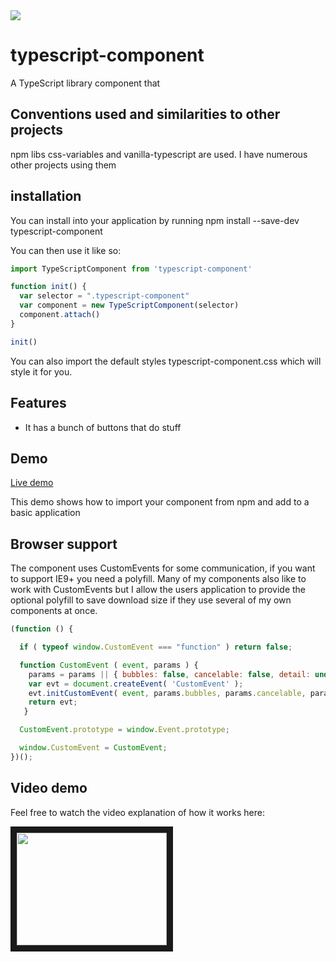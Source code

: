 <img src="https://codeship.com/projects/dbcbad50-f538-0134-5dd6-4eabb52e4bf9/status?branch=master"/>

# typescript-component

A TypeScript library component that

## Conventions used and similarities to other projects

npm libs css-variables and vanilla-typescript are used. I have numerous other projects using them

## installation
You can install into your application by running 
npm install --save-dev typescript-component

You can then use it like so:
```js
import TypeScriptComponent from 'typescript-component'

function init() {
  var selector = ".typescript-component"
  var component = new TypeScriptComponent(selector)
  component.attach()
}

init()
```

You can also import the default styles typescript-component.css which will style it for you.



## Features

* It has a bunch of buttons that do stuff

## Demo

[Live demo](https://quantuminformation.github.io/vanilla-typescript-component-boilerplate/demo/build)

This demo shows how to import your component from npm and add to a basic application

## Browser support

The component uses CustomEvents for some communication, if you want to support IE9+ you need a polyfill. Many of my components
also like to work with CustomEvents but I allow the users application to provide the optional polyfill to save download size
if they use several of my own components at once.

```js
(function () {

  if ( typeof window.CustomEvent === "function" ) return false;

  function CustomEvent ( event, params ) {
    params = params || { bubbles: false, cancelable: false, detail: undefined };
    var evt = document.createEvent( 'CustomEvent' );
    evt.initCustomEvent( event, params.bubbles, params.cancelable, params.detail );
    return evt;
   }

  CustomEvent.prototype = window.Event.prototype;

  window.CustomEvent = CustomEvent;
})();
```


## Video demo

Feel free to watch the video explanation of how it works here:

<a href="http://www.youtube.com/watch?feature=player_embedded&v=b_fqsQOGW2o
" target="_blank"><img src="http://img.youtube.com/vi/b_fqsQOGW2o/0.jpg" 
alt="" width="240" height="180" border="10" /></a>

